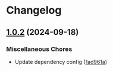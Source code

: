 # Changelog

## [1.0.2](https://github.com/mindkomm/theme-lib-onepager/compare/v1.0.1...v1.0.2) (2024-09-18)


### Miscellaneous Chores

* Update dependency config ([1ad961a](https://github.com/mindkomm/theme-lib-onepager/commit/1ad961aabdfc18187cb5d92a9918f84ce85cdf03))
